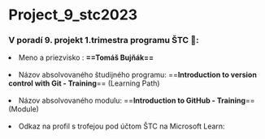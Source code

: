 # Project_9_stc2023
<h3>V poradí 9. projekt 1.trimestra programu ŠTC 💚: </h3>
 <p> <li>Meno a priezvisko : <strong>==Tomáš Bujňák==</strong></li><br>
 <li>Názov absolvovaného študijného programu: ==<strong>Introduction to version control with Git - Training</strong>== (Learning Path)</li><br>
 <li>Názov absolvovaného modulu: ==<strong>Introduction to GitHub - Training</strong>== (Module)</li><br>
 <li>Odkaz na profil s trofejou pod účtom ŠTC na Microsoft Learn: </li><p>
